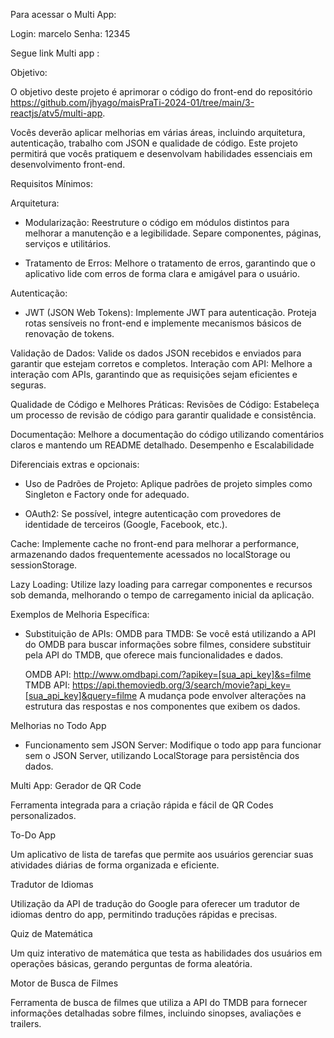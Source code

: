 Para acessar o Multi App:     

Login: marcelo  Senha: 12345

Segue link Multi app :


Objetivo:

O objetivo deste projeto é aprimorar o código do front-end do repositório https://github.com/jhyago/maisPraTi-2024-01/tree/main/3-reactjs/atv5/multi-app.

Vocês deverão aplicar melhorias em várias áreas, incluindo arquitetura, autenticação, trabalho com JSON e qualidade de código. Este projeto permitirá que vocês pratiquem e desenvolvam habilidades essenciais em desenvolvimento front-end.

Requisitos Mínimos:

Arquitetura:

- Modularização: Reestruture o código em módulos distintos para melhorar a manutenção e a legibilidade. Separe componentes, páginas, serviços e utilitários.


- Tratamento de Erros: Melhore o tratamento de erros, garantindo que o aplicativo lide com erros de forma clara e amigável para o usuário.

Autenticação:

- JWT (JSON Web Tokens): Implemente JWT para autenticação. Proteja rotas sensíveis no front-end e implemente mecanismos básicos de renovação de tokens.

Validação de Dados: Valide os dados JSON recebidos e enviados para garantir que estejam corretos e completos.
Interação com API: Melhore a interação com APIs, garantindo que as requisições sejam eficientes e seguras.

Qualidade de Código e Melhores Práticas:
Revisões de Código: Estabeleça um processo de revisão de código para garantir qualidade e consistência.

Documentação: Melhore a documentação do código utilizando comentários claros e mantendo um README detalhado.
Desempenho e Escalabilidade



Diferenciais extras e opcionais:
- Uso de Padrões de Projeto: Aplique padrões de projeto simples como Singleton e Factory onde for adequado.

- OAuth2: Se possível, integre autenticação com provedores de identidade de terceiros (Google, Facebook, etc.).

Cache: Implemente cache no front-end para melhorar a performance, armazenando dados frequentemente acessados no localStorage ou sessionStorage.

Lazy Loading: Utilize lazy loading para carregar componentes e recursos sob demanda, melhorando o tempo de carregamento inicial da aplicação.

Exemplos de Melhoria Específica:
- Substituição de APIs: OMDB para TMDB: Se você está utilizando a API do OMDB para buscar informações sobre filmes, considere substituir pela API do TMDB, que oferece mais funcionalidades e dados.

    OMDB API: http://www.omdbapi.com/?apikey=[sua_api_key]&s=filme
    TMDB API: https://api.themoviedb.org/3/search/movie?api_key=[sua_api_key]&query=filme
    A mudança pode envolver alterações na estrutura das respostas e nos componentes que exibem os dados.

Melhorias no Todo App

- Funcionamento sem JSON Server: Modifique o todo app para funcionar sem o JSON Server, utilizando LocalStorage para persistência dos dados.

Multi App:
Gerador de QR Code

Ferramenta integrada para a criação rápida e fácil de QR Codes personalizados.

To-Do App

Um aplicativo de lista de tarefas que permite aos usuários gerenciar suas atividades diárias de forma organizada e eficiente.

Tradutor de Idiomas

Utilização da API de tradução do Google para oferecer um tradutor de idiomas dentro do app, permitindo traduções rápidas e precisas.

Quiz de Matemática

Um quiz interativo de matemática que testa as habilidades dos usuários em operações básicas, gerando perguntas de forma aleatória.

Motor de Busca de Filmes

Ferramenta de busca de filmes que utiliza a API do TMDB para fornecer informações detalhadas sobre filmes, incluindo sinopses, avaliações e trailers.

